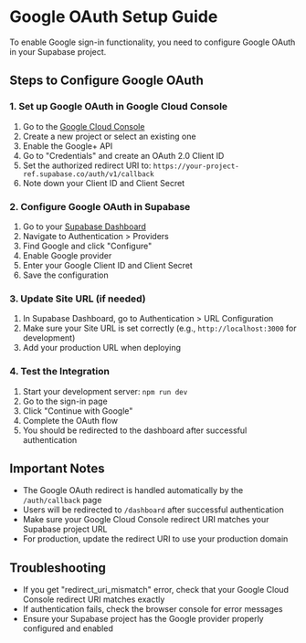 # Google OAuth Setup Guide

To enable Google sign-in functionality, you need to configure Google OAuth in your Supabase project.

## Steps to Configure Google OAuth

### 1. Set up Google OAuth in Google Cloud Console

1. Go to the [Google Cloud Console](https://console.cloud.google.com/)
2. Create a new project or select an existing one
3. Enable the Google+ API
4. Go to "Credentials" and create an OAuth 2.0 Client ID
5. Set the authorized redirect URI to: `https://your-project-ref.supabase.co/auth/v1/callback`
6. Note down your Client ID and Client Secret

### 2. Configure Google OAuth in Supabase

1. Go to your [Supabase Dashboard](https://supabase.com/dashboard)
2. Navigate to Authentication > Providers
3. Find Google and click "Configure"
4. Enable Google provider
5. Enter your Google Client ID and Client Secret
6. Save the configuration

### 3. Update Site URL (if needed)

1. In Supabase Dashboard, go to Authentication > URL Configuration
2. Make sure your Site URL is set correctly (e.g., `http://localhost:3000` for development)
3. Add your production URL when deploying

### 4. Test the Integration

1. Start your development server: `npm run dev`
2. Go to the sign-in page
3. Click "Continue with Google"
4. Complete the OAuth flow
5. You should be redirected to the dashboard after successful authentication

## Important Notes

- The Google OAuth redirect is handled automatically by the `/auth/callback` page
- Users will be redirected to `/dashboard` after successful authentication
- Make sure your Google Cloud Console redirect URI matches your Supabase project URL
- For production, update the redirect URI to use your production domain

## Troubleshooting

- If you get "redirect_uri_mismatch" error, check that your Google Cloud Console redirect URI matches exactly
- If authentication fails, check the browser console for error messages
- Ensure your Supabase project has the Google provider properly configured and enabled
